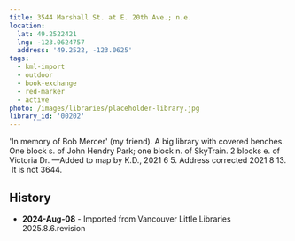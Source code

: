 ```yaml
---
title: 3544 Marshall St. at E. 20th Ave.; n.e.
location:
  lat: 49.2522421
  lng: -123.0624757
  address: '49.2522, -123.0625'
tags:
  - kml-import
  - outdoor
  - book-exchange
  - red-marker
  - active
photo: /images/libraries/placeholder-library.jpg
library_id: '00202'
---
```

'In memory of Bob Mercer' (my friend).
A big library with covered benches.
One block s. of John Hendry Park;
one block n. of SkyTrain.
2 blocks e. of Victoria Dr.
—Added to map by K.D., 2021 6 5.
Address corrected 2021 8 13.  It is not 3644.

## History
- **2024-Aug-08** - Imported from Vancouver Little Libraries 2025.8.6.revision
